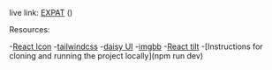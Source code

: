 
live link:
[EXPAT](https://unique-fox-517701.netlify.app/)
()


Resources:

-[React Icon](https://react-icons.github.io/react-icons/)
-[tailwindcss](https://tailwindcss.com/)
-[daisy UI](https://daisyui.com/)
-[imgbb](https://imgbb.com/)
-[React tilt](https://www.npmjs.com/package/react-tilt)
-[Instructions for cloning and running the project locally](npm run dev)

